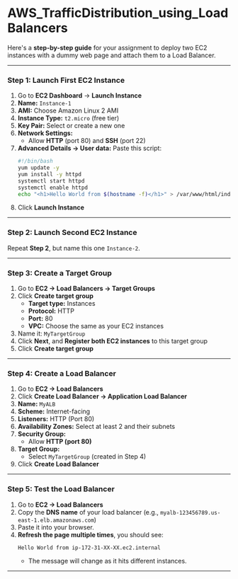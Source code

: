 # AWS_TrafficDistribution_using_LoadBalancers

Here's a **step-by-step guide** for your assignment to deploy two EC2 instances with a dummy web page and attach them to a Load Balancer.

---


### **Step 1: Launch First EC2 Instance**
1. Go to **EC2 Dashboard** → **Launch Instance**
2. **Name:** `Instance-1`
3. **AMI:** Choose Amazon Linux 2 AMI
4. **Instance Type:** `t2.micro` (free tier)
5. **Key Pair:** Select or create a new one
6. **Network Settings:**
   - Allow **HTTP** (port 80) and **SSH** (port 22)
7. **Advanced Details → User data:**
   Paste this script:
   ```bash
   #!/bin/bash
   yum update -y
   yum install -y httpd
   systemctl start httpd
   systemctl enable httpd
   echo "<h1>Hello World from $(hostname -f)</h1>" > /var/www/html/index.html
   ```
8. Click **Launch Instance**

---

### **Step 2: Launch Second EC2 Instance**
Repeat **Step 2**, but name this one `Instance-2`.

---

### **Step 3: Create a Target Group**
1. Go to **EC2 → Load Balancers → Target Groups**
2. Click **Create target group**
   - **Target type:** Instances
   - **Protocol:** HTTP
   - **Port:** 80
   - **VPC:** Choose the same as your EC2 instances
3. Name it: `MyTargetGroup`
4. Click **Next**, and **Register both EC2 instances** to this target group
5. Click **Create target group**

---

### **Step 4: Create a Load Balancer**
1. Go to **EC2 → Load Balancers**
2. Click **Create Load Balancer → Application Load Balancer**
3. **Name:** `MyALB`
4. **Scheme:** Internet-facing
5. **Listeners:** HTTP (Port 80)
6. **Availability Zones:** Select at least 2 and their subnets
7. **Security Group:**
   - Allow **HTTP (port 80)**
8. **Target Group:**
   - Select `MyTargetGroup` (created in Step 4)
9. Click **Create Load Balancer**

---

### **Step 5: Test the Load Balancer**
1. Go to **EC2 → Load Balancers**
2. Copy the **DNS name** of your load balancer (e.g., `myalb-123456789.us-east-1.elb.amazonaws.com`)
3. Paste it into your browser.
4. **Refresh the page multiple times**, you should see:
   ```
   Hello World from ip-172-31-XX-XX.ec2.internal
   ```
   - The message will change as it hits different instances.

---
